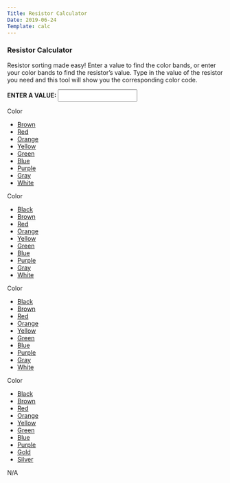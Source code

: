 ```yaml
---
Title: Resistor Calculator
Date: 2019-06-24
Template: calc
---
```


<h3 class="step-header">Resistor Calculator</h3>
<p> Resistor sorting made easy! Enter a value to find the color bands, or enter your color bands to find the resistor’s value.
Type in the value of the resistor you need and this tool will show you the corresponding color code.</p>

<div id="resistor-tool-wrapper">
  <div>
    <form id="r-value">
      <label for="value"><strong>ENTER A VALUE:</strong></label>
      <input
        style="height: 28px;"
        name="r-value"
        placeholder=""
        required=""
        type="text"
        maxlength="5"
      />
    </form>
  </div>
  <div class="resistor-dropdown-wrapper">
    <div id="dd1" class="resistor-dropdown">
      <span>Color</span>
      <ul class="dropdown">
        <li>
          <a href="https://maps.diy.re/res-calc/#" class="brown">Brown</a>
        </li>
        <li><a href="https://maps.diy.re/res-calc/#" class="red">Red</a></li>
        <li>
          <a href="https://maps.diy.re/res-calc/#" class="orange">Orange</a>
        </li>
        <li>
          <a href="https://maps.diy.re/res-calc/#" class="yellow">Yellow</a>
        </li>
        <li>
          <a href="https://maps.diy.re/res-calc/#" class="green">Green</a>
        </li>
        <li><a href="https://maps.diy.re/res-calc/#" class="blue">Blue</a></li>
        <li>
          <a href="https://maps.diy.re/res-calc/#" class="purple">Purple</a>
        </li>
        <li><a href="https://maps.diy.re/res-calc/#" class="gray">Gray</a></li>
        <li>
          <a href="https://maps.diy.re/res-calc/#" class="white">White</a>
        </li>
      </ul>
    </div>
    <div id="dd2" class="resistor-dropdown">
      <span>Color</span>
      <ul class="dropdown">
        <li>
          <a href="https://maps.diy.re/res-calc/#" class="black">Black</a>
        </li>
        <li>
          <a href="https://maps.diy.re/res-calc/#" class="brown">Brown</a>
        </li>
        <li><a href="https://maps.diy.re/res-calc/#" class="red">Red</a></li>
        <li>
          <a href="https://maps.diy.re/res-calc/#" class="orange">Orange</a>
        </li>
        <li>
          <a href="https://maps.diy.re/res-calc/#" class="yellow">Yellow</a>
        </li>
        <li>
          <a href="https://maps.diy.re/res-calc/#" class="green">Green</a>
        </li>
        <li><a href="https://maps.diy.re/res-calc/#" class="blue">Blue</a></li>
        <li>
          <a href="https://maps.diy.re/res-calc/#" class="purple">Purple</a>
        </li>
        <li><a href="https://maps.diy.re/res-calc/#" class="gray">Gray</a></li>
        <li>
          <a href="https://maps.diy.re/res-calc/#" class="white">White</a>
        </li>
      </ul>
    </div>
    <div id="dd3" class="resistor-dropdown">
      <span>Color</span>
      <ul class="dropdown">
        <li>
          <a href="https://maps.diy.re/res-calc/#" class="black">Black</a>
        </li>
        <li>
          <a href="https://maps.diy.re/res-calc/#" class="brown">Brown</a>
        </li>
        <li><a href="https://maps.diy.re/res-calc/#" class="red">Red</a></li>
        <li>
          <a href="https://maps.diy.re/res-calc/#" class="orange">Orange</a>
        </li>
        <li>
          <a href="https://maps.diy.re/res-calc/#" class="yellow">Yellow</a>
        </li>
        <li>
          <a href="https://maps.diy.re/res-calc/#" class="green">Green</a>
        </li>
        <li><a href="https://maps.diy.re/res-calc/#" class="blue">Blue</a></li>
        <li>
          <a href="https://maps.diy.re/res-calc/#" class="purple">Purple</a>
        </li>
        <li><a href="https://maps.diy.re/res-calc/#" class="gray">Gray</a></li>
        <li>
          <a href="https://maps.diy.re/res-calc/#" class="white">White</a>
        </li>
      </ul>
    </div>
    <div id="dd4" class="resistor-dropdown">
      <span>Color</span>
      <ul class="dropdown">
        <li>
          <a href="https://maps.diy.re/res-calc/#" class="black">Black</a>
        </li>
        <li>
          <a href="https://maps.diy.re/res-calc/#" class="brown">Brown</a>
        </li>
        <li><a href="https://maps.diy.re/res-calc/#" class="red">Red</a></li>
        <li>
          <a href="https://maps.diy.re/res-calc/#" class="orange">Orange</a>
        </li>
        <li>
          <a href="https://maps.diy.re/res-calc/#" class="yellow">Yellow</a>
        </li>
        <li>
          <a href="https://maps.diy.re/res-calc/#" class="green">Green</a>
        </li>
        <li><a href="https://maps.diy.re/res-calc/#" class="blue">Blue</a></li>
        <li>
          <a href="https://maps.diy.re/res-calc/#" class="purple">Purple</a>
        </li>
        <li><a href="https://maps.diy.re/res-calc/#" class="gold">Gold</a></li>
        <li>
          <a href="https://maps.diy.re/res-calc/#" class="silver">Silver</a>
        </li>
      </ul>
    </div>
    <div id="dummy" class="brown resistor-dummy">
      <span>N/A</span>
      <ul class="dropdown"></ul>
    </div>
  </div>
  <div id="resistor-svg-wrapper">
    <!--?xml version="1.0" encoding="utf-8"?-->
    <!-- Generator: Adobe Illustrator 21.1.0, SVG Export Plug-In . SVG Version: 6.00 Build 0)  -->
    
  </div>
</div>
<script>mainResSort()</script>
